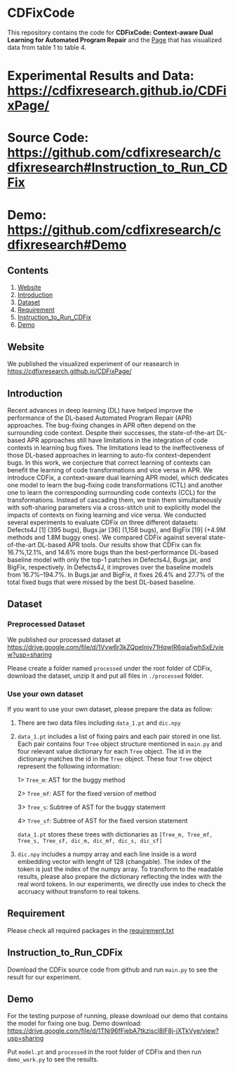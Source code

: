 # CDFixCode

This repository contains the code for **CDFixCode: Context-aware Dual Learning for Automated Program Repair** and the [Page](https://cdfixresearch.github.io/CDFixPage/) that has visualized data from table 1 to table 4.

# Experimental Results and Data: https://cdfixresearch.github.io/CDFixPage/
# Source Code: https://github.com/cdfixresearch/cdfixresearch#Instruction_to_Run_CDFix
# Demo: https://github.com/cdfixresearch/cdfixresearch#Demo

## Contents

1. [Website](#Website)
2. [Introduction](#Introduction)
3. [Dataset](#Dataset)
4. [Requirement](#Requirement)
5. [Instruction_to_Run_CDFix](#Instruction_to_Run_CDFix)
6. [Demo](#Demo)

## Website

We published the visualized experiment of our reasearch in https://cdfixresearch.github.io/CDFixPage/

## Introduction

Recent advances in deep learning (DL) have helped improve the
performance of the DL-based Automated Program Repair (APR)
approaches. The bug-fixing changes in APR often depend on the surrounding code context. Despite their successes, the state-of-the-art
DL-based APR approaches still have limitations in the integration
of code contexts in learning bug fixes. The limitations lead to the
ineffectiveness of those DL-based approaches in learning to auto-fix
context-dependent bugs. In this work, we conjecture that correct
learning of contexts can benefit the learning of code transformations and vice versa in APR. We introduce CDFix, a context-aware
dual learning APR model, which dedicates one model to learn the
bug-fixing code transformations (CTL) and another one to learn the
corresponding surrounding code contexts (CCL) for the transformations. Instead of cascading them, we train them simultaneously
with soft-sharing parameters via a cross-stitch unit to explicitly
model the impacts of contexts on fixing learning and vice versa.
We conducted several experiments to evaluate CDFix on three
different datasets: Defects4J [1] (395 bugs), Bugs.jar [36] (1,158
bugs), and BigFix [19] (+4.9M methods and 1.8M buggy ones). We
compared CDFix against several state-of-the-art DL-based APR
tools. Our results show that CDFix can fix 16.7%,12.1%, and 14.6%
more bugs than the best-performance DL-based baseline model
with only the top-1 patches in Defects4J, Bugs.jar, and BigFix, respectively. In Defects4J, it improves over the baseline models from
16.7%–194.7%. In Bugs.jar and BigFix, it fixes 26.4% and 27.7% of
the total fixed bugs that were missed by the best DL-based baseline.

## Dataset

### Preprocessed Dataset

We published our processed dataset at https://drive.google.com/file/d/1Vvw6r3kZQpeIniy71HqwlR6qia5whSxE/view?usp=sharing

Please create a folder named ```processed``` under the root folder of CDFix, download the dataset, unzip it and put all files in ```./processed``` folder.

### Use your own dataset

If you want to use your own dataset, please prepare the data as follow:

1. There are two data files including ```data_1.pt``` and ```dic.npy```

2. ```data_1.pt``` includes a list of fixing pairs and each pair stored in one list. Each pair contains four ```Tree``` object structure mentioned in ```main.py``` and four relevant value dictionary for each ```Tree``` object. The id in the dictionary matches the id in the ```Tree``` object. These four ```Tree``` object represent the following information:

	1> ```Tree_m```: AST for the buggy method
	
	2> ```Tree_mf```: AST for the fixed version of method
	
	3> ```Tree_s```: Subtree of AST for the buggy statement
	
	4> ```Tree_sf```: Subtree of AST for the fixed version statement
	
	```data_1.pt``` stores these trees with dictionaries as ```[Tree_m, Tree_mf, Tree_s, Tree_sf, dic_m, dic_mf, dic_s, dic_sf]```

3. ```dic.npy``` includes a numpy array and each line inside is a word embedding vector with lenght of 128 (changable). The index of the token is just the index of the numpy array. To transform to the readable results, please also prepare the dictionary reflecting the index with the real word tokens. In our experiments, we directly use index to check the accruacy without transform to real tokens.

## Requirement

Please check all required packages in the [requirement.txt](https://github.com/cdfixresearch/cdfixresearch/blob/main/requirement.txt) 

## Instruction_to_Run_CDFix

Download the CDFix source code from github and run ```main.py``` to see the result for our experiment. 

## Demo

For the testing purpose of running, please download our demo that contains the model for fixing one bug. Demo download: https://drive.google.com/file/d/1TNi96fFiebA7tkziscI8lF8j-jXTkVye/view?usp=sharing

Put ```model.pt``` and ```processed``` in the root folder of CDFix and then run ```demo_work.py``` to see the results.
